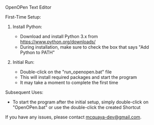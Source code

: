 OpenOPen Text Editor

First-Time Setup:

1. Install Python:
   - Download and install Python 3.x from https://www.python.org/downloads/
   - During installation, make sure to check the box that says "Add Python to PATH"

2. Initial Run:
   - Double-click on the "run_openopen.bat" file
   - This will install required packages and start the program
   - It may take a moment to complete the first time

Subsequent Uses:

- To start the program after the initial setup, simply double-click on "OpenOPen.bat" or use the double-click the created Shortcut

If you have any issues, please contact mcquaya-dev@gmail.com.
